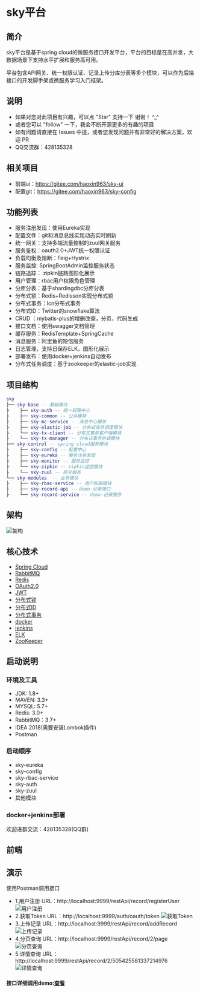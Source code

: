 # sky平台
## 简介
sky平台是基于spring cloud的微服务接口开发平台，平台的目标是在高并发，大数据场景下支持水平扩展和服务高可用。

平台包含API网关、统一权限认证、记录上传分库分表等多个模块，可以作为后端接口的开发脚手架或微服务学习入门框架。

## 说明
- 如果对您对此项目有兴趣，可以点 "Star" 支持一下 谢谢！ ^_^
- 或者您可以 "follow" 一下，我会不断开源更多的有趣的项目
- 如有问题请直接在 Issues 中提，或者您发现问题并有非常好的解决方案，欢迎 PR
- QQ交流群：428135328

## 相关项目
- 前端ui：https://gitee.com/haoxin963/sky-ui
- 配置git：https://gitee.com/haoxin963/sky-config

## 功能列表
- 服务注册发现：使用Eureka实现
- 配置文件：git和消息总线实现动态实时刷新
- 统一网关：支持多端流量控制的zuul网关服务
- 服务鉴权：oauth2.0+JWT统一权限认证
- 负载均衡及熔断：Feig+Hystrix
- 服务监控: SpringBootAdmin监控服务状态
- 链路追踪： zipkin链路图形化展示
- 用户管理：rbac用户权限角色管理
- 分库分表：基于shardingdbc分库分表
- 分布式锁：Redis+Redisson实现分布式锁
- 分布式事务：lcn分布式事务
- 分布式ID：Twitter的snowflake算法
- CRUD ：mybatis-plus的增删改查，分页，代码生成
- 接口文档：使用swagger文档管理
- 缓存服务：RedisTemplate+SpringCache
- 消息服务：阿里鱼的短信服务
- 日志管理，支持日保存ELK，图形化展示
- 部署发布：使用docker+jenkins自动发布
- 分布式任务调度：基于zookeeper的elastic-job实现
## 项目结构
``` lua
sky
├── sky-base -- 基础模块
├    ├── sky-auth -- 统一权限中心
├    ├── sky-common -- 公共模块
├    ├── sky-mc-service -- 消息中心模块
├    ├── sky-elastic-job -- 分布式任务调度模块
├    └── sky-tx-client -- 分布式事务客户端模块
├    └── sky-tx-manager -- 分布式事务协调模块
├── sky-control -- spring cloud服务模块
├    ├── sky-config -- 配置中心
├    ├── sky-eureka -- 服务注册发现
├    ├── sky-monitor -- 服务监控
├    └── sky-zipkin -- zipkin监控模块
├    └── sky-zuul -- 网关服务
└── sky-modules  -- 业务模块 
├    ├── sky-rbac-service -- 用户权限模块
├    ├── sky-record-api -- demo-记录接口
├    └── sky-record-service -- demo-记录服务
```
## 架构 
![架构](https://images.gitee.com/uploads/images/2018/1104/203305_15a39046_1207662.png "技术架构 (32).png")
## 核心技术
- [Spring Cloud](https://blog.csdn.net/haoxin963/article/details/82217548) 
- [RabbitMQ](https://blog.csdn.net/haoxin963/article/details/83351979) 
- [Redis](https://blog.csdn.net/haoxin963/article/details/83141487)
- [OAuth2.0](https://blog.csdn.net/haoxin963/article/details/82859487)
- [JWT](https://blog.csdn.net/haoxin963/article/details/82860284)
- [分布式锁](https://blog.csdn.net/haoxin963/article/details/83098510)
- [分布式ID](https://blog.csdn.net/haoxin963/article/details/83098885)
- [分布式事务](https://blog.csdn.net/haoxin963/article/details/81777348)
- [docker](https://blog.csdn.net/haoxin963/article/details/81906667)
- [jenkins](https://blog.csdn.net/haoxin963/article/details/81870545)
- [ELK](https://blog.csdn.net/haoxin963/article/details/81506817)
- [ZooKeeper ](https://blog.csdn.net/haoxin963/article/category/8239099)
## 启动说明
### 环境及工具
- JDK: 1.8+
- MAVEN: 3.3+
- MYSQL: 5.7+
- Redis: 3.0+
- RabbitMQ：3.7+
- IDEA 2018(需要安装Lombok插件)
- Postman
### 启动顺序
- sky-eureka
- sky-config
- sky-rbac-service
- sky-auth
- sky-zuul
- 其他模块
### docker+jenkins部署
欢迎进群交流：428135328(QQ群)
## 前端

## 演示
使用Postman调用接口
- 1.用户注册
URL：http://localhost:9999/restApi/record/registerUser
![用户注册](https://images.gitee.com/uploads/images/2018/1030/135018_21174675_1207662.png "TIM截图20181030113252.png")
- 2.获取Token
URL：http://localhost:9999/auth/oauth/token
![获取Token](https://images.gitee.com/uploads/images/2018/1030/135056_5b1387f9_1207662.png "TIM截图20181030131228.png")
- 3.上传记录
URL：http://localhost:9999/restApi/record/addRecord
![上传记录](https://images.gitee.com/uploads/images/2018/1030/135113_6abca477_1207662.png "TIM截图20181030131409.png")
- 4.分页查询
URL：http://localhost:9999/restApi/record/2/page
![分页查询](https://images.gitee.com/uploads/images/2018/1030/135138_087dfcb6_1207662.png "TIM截图20181030134322.png")
- 5.详情查询
URL：http://localhost:9999/restApi/record/2/505425581337214976
![详情查询](https://images.gitee.com/uploads/images/2018/1030/135155_a1dae00c_1207662.png "TIM截图20181030134119.png")
#### 接口详细调用demo:[查看](https://blog.csdn.net/haoxin963/article/details/83512953)






